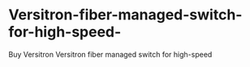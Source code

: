 # Versitron-fiber-managed-switch-for-high-speed-
Buy Versitron Versitron fiber managed switch for high-speed 
